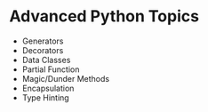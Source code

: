 # Advanced Python Topics
* Generators
* Decorators
* Data Classes
* Partial Function
* Magic/Dunder Methods
* Encapsulation
* Type Hinting      
